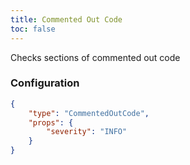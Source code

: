 ```yaml
---
title: Commented Out Code
toc: false
---
```


Checks sections of commented out code

### Configuration

```json
{
    "type": "CommentedOutCode",
    "props": {
        "severity": "INFO"
    }
}
```
